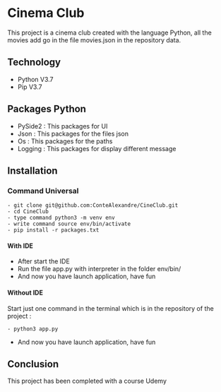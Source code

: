 # Cinema Club
This project is a cinema club created with the language Python, all the movies add go
in the file movies.json in the repository data.

## Technology
* Python V3.7
* Pip V3.7

## Packages Python
* PySide2 : This packages for UI
* Json : This packages for the files json
* Os : This packages for the paths
* Logging : This packages for display different message 

## Installation 
### Command Universal
```
- git clone git@github.com:ConteAlexandre/CineClub.git
- cd CineClub
- type command python3 -m venv env
- write command source env/bin/activate
- pip install -r packages.txt 
```
#### With IDE
* After start the IDE
* Run the file app.py with interpreter in the folder env/bin/
* And now you have launch application, have fun

#### Without IDE
Start just one command in the terminal which is in the repository of the project :
```
- python3 app.py
```
* And now you have launch application, have fun

## Conclusion
This project has been completed with a course Udemy